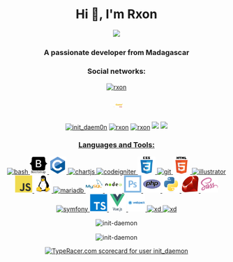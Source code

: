 <!--
**init-daemon/init-daemon** is a ✨ _special_ ✨ repository because its `README.md` (this file) appears on your GitHub profile.

Here are some ideas to get you started:

- 🔭 I’m currently working on ...
- 🌱 I’m currently learning ...
- 👯 I’m looking to collaborate on ...
- 🤔 I’m looking for help with ...
- 💬 Ask me about ...
- 📫 How to reach me: ...
- 😄 Pronouns: ...
- ⚡ Fun fact: ...




# Salut n00b :-p,
* Pour commencer, pour ce qui ne me connait pas je suis Rxon ou _Ericson_ (je trouve que c'est un peu pareil😄). Ca fait déjà plus de 7 ans que je suis developpeur mais c'est aujourd'hui que j'ai décidé de créer un compte clean et de faire un nouveau départ et des défis⚡.
* Bref, je suis un administrateur système/réseau et à la fois developpeur. Je developpe en __PHP__, __Python__, __JavaScript__, __TypeScript__, __bash__ et __PowerSheel__
-->

<h1 align="center">Hi 👋, I'm Rxon</h1>
<p align="center">
  <img src="https://readme-typing-svg.herokuapp.com/?lines=%23+%20+exec+-rf+dream+>>+daemon.init+;2>+err.log;If+You+Control+The+Code;You+Control+The+World;INDRIANJARA+Clovis+Ericson!;&font=Fira%20Code&center=true&width=380&height=50&duration=2000&pause=1000">
</p>
<div align="center">

<h3 align="center">A passionate developer from Madagascar</h3>

<h3>Social networks:</h3>
<p>
<a href="https://fb.com/321c.100" target="blank"><img align="center" src="https://raw.githubusercontent.com/rahuldkjain/github-profile-readme-generator/master/src/images/icons/Social/facebook.svg" alt="rxon" height="30" width="40" /></a>
<a href="https://www.codingame.com/profile/76b5996d13c1a1299899db5022b94de59271305" target="blank">
  
<svg width="30" height="40" viewBox="0 0 369 105" fill="none" xmlns="http://www.w3.org/2000/svg" class="logoImage-0-1-54"><g clip-path="url(#clip0_203_2355)"><path d="M38.6998 16.935C38.6998 16.935 34.9144 13.7375 27.1252 14.505C25.395 14.7888 23.7224 15.3503 22.1726 16.1675C21.4949 16.485 17.8174 18.7225 16.2887 23.3225C14.7625 27.9225 15.2319 32.14 16.4343 33.8675C17.6367 35.5925 19.8507 37.955 24.8636 38.1475C29.8739 38.3375 35.5495 35.5275 35.5495 35.5275L33.471 47.7925C33.3581 47.9225 27.3436 49.9675 20.0063 49.9025C9.86759 49.84 -0.258573 44.9175 0.675223 30.2225C0.765591 28.945 1.48602 23.96 2.63569 21.2125C7.36994 9.07501 16.5924 5.37001 19.567 4.35001C29.8463 0.64251 40.8761 4.09251 40.8761 4.09251L38.6998 16.9375V16.935ZM77.2892 32.65C76.0441 40.19 70.4438 49.9 55.8746 49.9025C41.3029 49.9025 38.9935 40.19 40.3038 32.65C43.6349 14.8225 61.6657 15.7175 61.6657 15.7175C61.6657 15.7175 80.0002 14.8225 77.2917 32.65H77.2892ZM63.6839 28.3C63.0287 25.545 59.9838 25.64 59.9838 25.64V25.6525C59.9838 25.6525 56.7206 25.39 54.9458 28.96C52.8498 33.895 53.7886 37.035 53.8564 37.3225C54.5091 40.0775 57.5539 39.9825 57.5539 39.9825L57.5565 39.9675C57.5565 39.9675 60.8197 40.2325 62.5919 36.6625C64.6879 31.725 63.7491 28.5875 63.6814 28.3H63.6839ZM114.169 49.1H100.857L101.51 45.25C99.0953 48.1325 95.7618 49.9675 91.3865 49.9675C83.3237 49.9675 78.9509 43.76 80.5675 34.1925C82.5957 22.235 90.523 15.325 98.0034 15.325C101.588 15.325 104.299 16.8825 105.853 19.655V19.625L109.036 0.83501H122.345L114.169 49.1075V49.1ZM100.431 25.62C97.298 25.5575 94.9008 29.42 94.2657 33.1625C93.6306 36.905 94.1879 39.8725 98.0059 39.935C100.293 39.935 103.009 38.53 104.043 33.16C104.475 30.605 104.821 25.62 100.431 25.62V25.62ZM158.261 27.665L154.629 49.1025H141.365L144.407 30.8775C144.407 30.8775 145.717 25.6225 141.653 25.6225C138.172 25.6225 137.185 29.5125 136.977 30.6225L136.927 30.9275L135.4 39.935H122.089L126.067 16.455H139.377L138.488 21.725C138.488 21.725 141.307 18.035 144.211 16.885C150.931 14.155 154.905 16.885 154.905 16.885C154.905 16.885 159.662 19.425 158.263 27.6675L158.261 27.665ZM133.942 11.565C130.573 11.565 127.842 9.10501 127.842 6.06751C127.842 3.03251 130.573 0.57251 133.942 0.57251C137.313 0.57251 140.047 3.03501 140.047 6.07001C140.047 9.10501 137.311 11.565 133.942 11.565Z" fill="white"></path><path fill-rule="evenodd" clip-rule="evenodd" d="M183.508 3.97C192.864 1.4625 202.365 3.4525 205.578 4.28L203.532 16.355C203.532 16.355 200.279 13.865 191.001 13.865C179.234 13.865 177.429 27.09 177.429 27.09C177.429 27.09 176.638 31.755 177.813 34.1525C180.925 40.6375 189.347 38.3375 189.347 38.3375L190.886 28.88L204.451 28.93L201.549 46.0675C193.241 49.9025 183.526 49.9025 183.526 49.9025C183.526 49.9025 158.901 51.18 162.947 27.285C166.196 12.5475 174.788 6.305 183.506 3.97M228.808 15.655C244.303 15.72 240.186 30.095 240.186 30.095L236.963 49.1075H224.884L225.723 44.1575C225.723 44.1575 221.756 49.92 214.906 49.92C204.946 49.92 206.939 39.62 206.939 39.62C206.939 39.62 207.747 30.8 218.461 28.935L223.022 28.4225L223.604 28.3575L228.366 27.8225C228.366 27.8225 229.568 24.0275 223.717 24.0275C218.822 24.0275 213.93 26.3075 212.461 27.0525L212.288 27.1425L212.017 27.2875L213.553 18.2125L213.578 18.205C214.055 18.03 221.696 15.285 228.808 15.655V15.655ZM227.322 34.155C225.8 34.4675 224.264 34.705 222.718 34.855H222.72C219.276 35.385 218.842 37.725 218.787 38.0525C218.197 41.5175 221.794 41.055 221.794 41.055H221.859C222.366 41.045 225.708 40.7975 226.98 36.1675L227.058 35.7025L227.113 35.3825L227.322 34.155V34.155ZM301.435 27.2875L297.738 49.105H284.288L287.506 30.48C287.506 30.48 288.578 25.625 284.84 25.625C281.105 25.625 280.212 30.3525 280.212 30.3525L277.034 49.105H263.677L266.865 30.29C266.865 30.29 267.716 25.625 264.169 25.625C260.619 25.625 259.527 30.225 259.527 30.225L256.329 49.105H243.003L248.53 16.4875H261.854L261.001 21.5375C261.001 21.5375 265.364 15.6225 272.588 15.6225C279.812 15.6225 281.334 21.345 281.334 21.345C284.183 17.6775 288.515 15.57 293.074 15.6225C303.474 15.6225 301.435 27.2875 301.435 27.2875V27.2875ZM356.286 4.395C360.626 5.2225 360.711 8.615 360.714 9.05V9.145C360.709 9.795 360.493 13.8 353.316 15.08H353.319C340.163 16.815 338.609 24.115 338.443 24.9875C338.275 25.8575 338.529 27.5425 337.969 30.4875C337.924 30.7575 337.738 31.9925 337.547 33.2925L337.472 33.8125L337.05 36.6775H316.594C316.594 36.6775 317.217 41.2775 322.913 41.2775C328.372 41.2775 332.231 39.6075 332.542 39.4675L332.562 39.4575L331.226 47.8925C331.226 47.8925 331.221 47.8925 331.214 47.9L331.169 47.92C330.654 48.1725 326.628 50 318.54 50H318.439C316.519 49.9925 301.511 49.625 304.355 32.845C305.75 24.6025 312.889 15.62 325.322 15.62C328.061 15.6075 329.575 16.07 330.998 16.5625L331.53 16.7475C332.948 17.2425 334.419 17.7125 337.075 17.7125C341.827 17.58 345.793 12.92 345.793 12.92C346.762 11.295 347.638 9.6175 348.414 7.8875C349.32 6.595 350.994 3.835 356.286 4.395V4.395ZM322.86 23.955C318.703 23.955 317.754 29.5625 317.754 29.5625H325.857C325.857 29.5625 327.017 23.955 322.86 23.955ZM365.646 5.625C364.138 5.6175 362.92 4.3575 362.925 2.805C362.928 1.255 364.153 -0.00249628 365.659 3.72118e-06C367.165 3.72118e-06 368.385 1.26 368.385 2.8125C368.385 3.56 368.094 4.275 367.582 4.8025C367.067 5.3275 366.372 5.625 365.646 5.6225V5.625Z" fill="#F2BB13"></path></g><path d="M338.753 103.119L330.127 103.448L329.741 101.215C328.067 102.923 325.942 103.84 323.562 103.84C320.729 103.84 318.669 102.856 317.19 100.887C315.772 98.9187 315.13 96.229 315.13 92.6187C315.13 88.6812 316.095 85.6625 318.026 83.496C319.957 81.396 322.854 80.2812 326.717 80.2812C327.618 80.2812 328.519 80.346 329.355 80.675V75.425L326.073 74.6375V71.2915L333.732 70.9625L334.504 71.8812L335.277 72.604V98.854L338.561 99.6415L338.753 103.119ZM329.418 96.5562V85.925C328.711 85.5312 327.746 85.2687 326.202 85.2687C323.047 85.2687 321.436 87.6312 321.436 92.3562C321.436 96.8187 322.724 98.9835 325.364 98.9835C326.136 98.9835 326.909 98.8522 327.424 98.3272C328.133 97.9335 328.582 97.5397 328.84 97.146L329.42 96.5562H329.418Z" fill="#CC4E40"></path><path d="M164.181 79.2977C162.894 78.7727 161.349 78.6415 159.61 78.6415C155.104 78.6415 152.852 81.9875 152.852 88.879C152.852 95.2437 155.169 98.4585 159.867 98.4585C161.091 98.4585 162.379 98.196 163.537 97.7375C164.825 97.2125 165.855 96.7522 166.562 96.2937L167.528 95.5727L169.782 99.379C169.618 99.5412 169.467 99.7168 169.331 99.904C169.137 100.035 168.622 100.494 167.915 101.083C167.207 101.608 166.37 102.069 165.661 102.462C164.888 102.856 163.858 103.183 162.7 103.512C161.478 103.841 160.382 104.037 159.16 104.037C154.975 104.037 151.757 102.725 149.44 100.231C147.187 97.6727 146.029 93.9977 146.029 89.2062C146.029 84.35 147.316 80.5437 149.826 77.721C152.337 74.9647 155.619 73.521 159.933 73.521C161.349 73.521 162.957 73.6522 164.502 74.046C166.047 74.4415 167.334 74.704 168.172 75.0312L169.459 75.5562L169.137 83.4312H165.146L164.181 79.2977V79.2977ZM183.621 80.4772C186.905 80.4772 189.414 81.4625 191.28 83.4312C193.082 85.4 194.049 88.1562 194.049 91.7C194.049 95.5062 193.084 98.3272 191.088 100.558C189.093 102.791 186.453 103.775 183.106 103.775C176.219 103.775 172.678 99.9687 172.678 92.2897C172.678 88.4835 173.644 85.6625 175.639 83.6272C177.441 81.4625 180.274 80.4772 183.621 80.4772V80.4772ZM183.363 85.2022C181.819 85.2022 180.596 85.7272 179.953 86.7772C179.307 87.8272 178.792 89.5335 178.792 92.0937C178.792 94.4562 179.115 96.2937 179.759 97.3437C180.468 98.525 181.561 98.9852 183.042 98.9852C184.587 98.9852 185.617 98.4602 186.324 97.3437C187.033 96.2937 187.354 94.3897 187.354 91.9625C187.354 89.6647 187.033 88.025 186.39 86.975C185.875 85.7937 184.845 85.204 183.363 85.204V85.2022ZM220.248 103.119L211.623 103.448L211.3 101.215C209.626 102.923 207.503 103.84 205.121 103.84C202.288 103.84 200.228 102.856 198.749 100.887C197.333 98.9187 196.689 96.229 196.689 92.6187C196.689 88.6812 197.654 85.6625 199.585 83.496C201.516 81.396 204.413 80.2812 208.276 80.2812C209.175 80.2812 210.078 80.346 210.914 80.675V75.425L207.63 74.6375V71.2915L215.355 70.9625L216.257 71.8812L216.965 72.604V98.854L220.248 99.6415V103.119V103.119ZM210.85 96.5562V85.925C210.141 85.5312 209.048 85.2687 207.695 85.2687C204.542 85.2687 202.932 87.6312 202.932 92.3562C202.932 96.8187 204.219 98.9835 206.859 98.9835C207.567 98.9835 208.404 98.8522 209.048 98.3272C209.755 97.9335 210.207 97.5397 210.464 97.146L210.85 96.5562V96.5562ZM242.392 93.3415L228.809 93.4727C228.872 95.1772 229.452 96.6227 230.354 97.475C231.255 98.3937 232.35 98.9187 233.701 98.9187C234.667 98.9187 235.761 98.7875 236.919 98.3937C238.078 98 238.979 97.7375 239.559 97.4085L240.524 96.8835L242.326 100.231C242.004 100.494 241.618 100.823 241.039 101.15C240.461 101.544 239.365 102.069 237.755 102.725C236.083 103.381 234.539 103.71 232.994 103.71C229.516 103.71 226.878 102.725 225.012 100.756C223.209 98.7875 222.243 96.0312 222.243 92.4875C222.243 88.8125 223.208 85.8602 225.139 83.6272C227.07 81.5272 229.773 80.346 233.186 80.346C236.21 80.346 238.464 81.2665 240.073 82.971C241.683 84.679 242.519 87.171 242.519 90.1897L242.39 93.3397L242.392 93.3415ZM232.865 85.2687C231.705 85.2687 230.869 85.6625 230.096 86.45C229.324 87.2375 228.937 88.2875 228.809 89.5335H236.147C236.147 86.7772 235.117 85.2687 232.865 85.2687V85.2687ZM245.159 81.2L253.656 80.871L253.978 83.7585C254.107 83.496 254.428 83.1687 254.878 82.8415C255.329 82.5125 256.036 81.921 256.938 81.3977C257.904 80.8062 258.869 80.4772 259.706 80.4772C260.35 80.4772 260.994 80.5437 261.637 80.675C262.281 80.8062 262.796 80.9375 262.988 81.0687L263.375 81.2L263.054 89.1397H259.512L258.869 85.5312C258.161 85.5312 257.453 85.729 256.68 86.1227C255.908 86.5165 255.393 86.8437 255.007 87.2375L254.428 87.829V98.9835L258.354 99.9687V103.316H245.159V99.9687L248.441 98.9835V85.3335L245.159 84.546V81.2Z" fill="white"></path><path d="M278.116 99.7062V103.316H265.628V99.7062L268.655 98.721V78.8375L265.628 77.5915V74.179L275.026 73.9812H278.952C282.107 73.9812 284.49 74.704 286.292 76.3437C288.094 77.9187 288.93 80.0187 288.93 82.8415C288.93 86.254 287.964 88.879 285.841 90.65C283.846 92.3562 280.949 93.275 277.15 93.275H274.898V98.854L278.116 99.7062V99.7062ZM274.961 78.9022V88.221H277.15C278.823 88.221 280.24 87.8272 281.077 86.975C281.978 86.1875 282.43 85.0062 282.43 83.5625C282.43 82.1852 282.042 81.0022 281.271 80.2165C280.499 79.429 279.469 78.904 278.116 78.904H274.961V78.9022ZM313.005 103.119L304.894 103.448L304.187 100.756C303.93 100.887 303.607 101.281 303.221 101.675C302.834 102.069 301.997 102.462 300.775 103.052C299.551 103.644 298.521 103.973 297.491 103.973C295.496 103.973 293.951 103.381 292.856 102.265C291.697 101.15 291.182 99.5085 291.182 97.4085C291.182 92.8147 294.466 90.5187 301.032 90.5187H303.864V88.221C303.864 86.121 302.834 85.1375 300.709 85.1375C300.066 85.1375 299.487 85.2022 298.843 85.2687C298.2 85.3335 297.813 85.4665 297.491 85.5977L297.105 85.6625L296.463 88.354H292.793L292.47 82.1187C295.754 80.9375 298.778 80.4125 301.353 80.4125C304.508 80.4125 306.631 81.0687 307.984 82.25C309.271 83.4312 309.915 85.596 309.915 88.6147V98.9835L312.94 99.7062L313.005 103.119V103.119ZM297.105 96.621C297.105 98.329 297.877 99.1812 299.551 99.1812C300.196 99.1812 300.838 98.9835 301.547 98.525C302.254 98 302.834 97.7375 303.221 97.2772L303.864 96.6875V93.9312H301.547C299.937 93.9312 298.778 94.1272 298.2 94.5875C297.427 94.9812 297.105 95.7022 297.105 96.621V96.621Z" fill="#CC4E40"></path><path fill-rule="evenodd" clip-rule="evenodd" d="M118.251 93.2583C118.612 92.2983 118.793 91.1883 118.793 89.9283V89.8383H118.733C118.733 88.5983 118.592 87.4783 118.311 86.4783C118.05 85.5783 117.668 84.7783 117.166 84.0783C116.664 83.3983 116.062 82.8983 115.359 82.5783C114.656 82.2583 113.853 82.0983 112.949 82.0983C111.905 82.0983 110.981 82.3183 110.178 82.7583C109.375 83.1983 108.652 83.7883 108.009 84.5283V75.4383H102.918V76.7283C102.918 76.8683 102.958 76.9983 103.039 77.1183C103.119 77.2183 103.23 77.2783 103.37 77.2983L104.635 77.5083L105.298 77.5983V96.9183C108.089 97.4783 110.338 97.7583 112.045 97.7583C113.009 97.7583 113.893 97.5783 114.696 97.2183C115.52 96.8583 116.222 96.3583 116.805 95.7183C117.387 95.0783 117.869 94.2583 118.251 93.2583ZM115.72 92.2983C115.52 92.9983 115.228 93.5983 114.847 94.0983L114.817 94.1583C114.415 94.6783 113.953 95.0583 113.431 95.2983C113.009 95.4983 112.467 95.6183 111.804 95.6583H111.021C110.439 95.6383 109.857 95.5783 109.274 95.4783C108.712 95.3583 108.29 95.2583 108.009 95.1783V86.5083C108.551 85.7883 109.154 85.2183 109.816 84.7983C110.439 84.3983 111.212 84.1983 112.136 84.1983C112.778 84.1983 113.331 84.2983 113.793 84.4983C114.234 84.6983 114.636 85.0383 114.997 85.5183C115.339 85.9983 115.6 86.5783 115.781 87.2583C115.941 87.8983 116.022 88.7383 116.022 89.7783V90.0183C116.022 90.7983 115.921 91.5583 115.72 92.2983ZM135.051 84.1383C135.352 84.0783 135.503 83.8983 135.503 83.5983V82.3083L134.418 82.3383H128.755V83.5983C128.755 83.9183 128.896 84.1083 129.177 84.1683L130.834 84.4983L127.55 92.4183C127.37 92.8583 127.209 93.3183 127.069 93.7983C127.048 93.6983 126.998 93.4983 126.918 93.1983C126.858 92.8983 126.777 92.6383 126.677 92.4183L123.273 84.4983C124.197 84.3183 124.759 84.1983 124.96 84.1383C125.261 84.0783 125.412 83.8983 125.412 83.5983V82.3083H118.574V83.5983C118.574 83.8983 118.725 84.0783 119.026 84.1383C119.327 84.2383 119.779 84.3383 120.381 84.4383L125.743 96.6183L124.563 98.8032C124.3 99.2525 124.039 99.6291 123.705 99.9618C123.261 100.404 122.085 101.346 120.605 100.752C119.841 100.445 119.436 99.4558 119.436 98.8308H118.098L117.537 101.577C117.622 101.662 117.703 101.748 117.786 101.835C118.317 102.394 118.885 102.993 120.478 103.376C122.32 103.818 124.596 103.239 126.108 100.568C126.544 99.7962 127.407 98.1581 127.744 97.431H127.739C127.74 97.4291 127.74 97.4273 127.741 97.4256L133.485 84.4683L134.238 84.3183C134.398 84.2783 134.549 84.2383 134.69 84.1983C134.85 84.1583 134.971 84.1383 135.051 84.1383Z" fill="#D9D9D9"></path><defs><clipPath id="clip0_203_2355"><rect width="369" height="50" fill="white"></rect></clipPath></defs></svg> 
  
</a>
<a href="https://www.hackerrank.com/init_daem0n" target="blank"><img align="center" src="https://raw.githubusercontent.com/rahuldkjain/github-profile-readme-generator/master/src/images/icons/Social/hackerrank.svg" alt="init_daem0n" height="30" width="40" /></a>
<a href="https://www.leetcode.com/rxon" target="blank"><img align="center" src="https://raw.githubusercontent.com/rahuldkjain/github-profile-readme-generator/master/src/images/icons/Social/leet-code.svg" alt="rxon" height="30" width="40" /></a>
<a href="https://app.codesignal.com/profile/init-daemon" target="blank"><img align="center" src="https://app.codesignal.com/img/logos/logo_blue.svg" alt="rxon" height="30" width="40" /></a>
<a href="https://data.typeracer.com/pit/profile?user=init_daemon" target="blank"><img lign="center" src="https://play.typeracer.com/favicon.ico"></a>
<a href="https://monkeytype.com/profile/Rxon" target="blank"><img height="30px" src="https://cdn-1.webcatalog.io/catalog/monkeytype/monkeytype-icon-filled.png"</a>
 
</p>

<h3>Languages and Tools:</h3>
<p> <a href="https://www.gnu.org/software/bash/" target="_blank" rel="noreferrer"> <img src="https://www.vectorlogo.zone/logos/gnu_bash/gnu_bash-icon.svg" alt="bash" width="40" height="40"/> </a> <a href="https://getbootstrap.com" target="_blank" rel="noreferrer"> <img src="https://raw.githubusercontent.com/devicons/devicon/master/icons/bootstrap/bootstrap-plain-wordmark.svg" alt="bootstrap" width="40" height="40"/> </a> <a href="https://www.cprogramming.com/" target="_blank" rel="noreferrer"> <img src="https://raw.githubusercontent.com/devicons/devicon/master/icons/c/c-original.svg" alt="c" width="40" height="40"/> </a> <a href="https://www.chartjs.org" target="_blank" rel="noreferrer"> <img src="https://www.chartjs.org/media/logo-title.svg" alt="chartjs" width="40" height="40"/> </a> <a href="https://codeigniter.com" target="_blank" rel="noreferrer"> <img src="https://cdn.worldvectorlogo.com/logos/codeigniter.svg" alt="codeigniter" width="40" height="40"/> </a> <a href="https://www.w3schools.com/css/" target="_blank" rel="noreferrer"> <img src="https://raw.githubusercontent.com/devicons/devicon/master/icons/css3/css3-original-wordmark.svg" alt="css3" width="40" height="40"/> </a> <a href="https://git-scm.com/" target="_blank" rel="noreferrer"> <img src="https://www.vectorlogo.zone/logos/git-scm/git-scm-icon.svg" alt="git" width="40" height="40"/> </a> <a href="https://www.w3.org/html/" target="_blank" rel="noreferrer"> <img src="https://raw.githubusercontent.com/devicons/devicon/master/icons/html5/html5-original-wordmark.svg" alt="html5" width="40" height="40"/> </a> <a href="https://www.adobe.com/in/products/illustrator.html" target="_blank" rel="noreferrer"> <img src="https://www.vectorlogo.zone/logos/adobe_illustrator/adobe_illustrator-icon.svg" alt="illustrator" width="40" height="40"/> </a> <a href="https://developer.mozilla.org/en-US/docs/Web/JavaScript" target="_blank" rel="noreferrer"> <img src="https://raw.githubusercontent.com/devicons/devicon/master/icons/javascript/javascript-original.svg" alt="javascript" width="40" height="40"/> </a> <a href="https://www.linux.org/" target="_blank" rel="noreferrer"> <img src="https://raw.githubusercontent.com/devicons/devicon/master/icons/linux/linux-original.svg" alt="linux" width="40" height="40"/> </a> <a href="https://mariadb.org/" target="_blank" rel="noreferrer"> <img src="https://www.vectorlogo.zone/logos/mariadb/mariadb-icon.svg" alt="mariadb" width="40" height="40"/> </a> <a href="https://www.mysql.com/" target="_blank" rel="noreferrer"> <img src="https://raw.githubusercontent.com/devicons/devicon/master/icons/mysql/mysql-original-wordmark.svg" alt="mysql" width="40" height="40"/> </a> <a href="https://nodejs.org" target="_blank" rel="noreferrer"> <img src="https://raw.githubusercontent.com/devicons/devicon/master/icons/nodejs/nodejs-original-wordmark.svg" alt="nodejs" width="40" height="40"/> </a> <a href="https://www.photoshop.com/en" target="_blank" rel="noreferrer"> <img src="https://raw.githubusercontent.com/devicons/devicon/master/icons/photoshop/photoshop-line.svg" alt="photoshop" width="40" height="40"/> </a> <a href="https://www.php.net" target="_blank" rel="noreferrer"> <img src="https://raw.githubusercontent.com/devicons/devicon/master/icons/php/php-original.svg" alt="php" width="40" height="40"/> </a> <a href="https://www.python.org" target="_blank" rel="noreferrer"> <img src="https://raw.githubusercontent.com/devicons/devicon/master/icons/python/python-original.svg" alt="python" width="40" height="40"/> </a> <a href="https://www.ruby-lang.org/en/" target="_blank" rel="noreferrer"> <img src="https://raw.githubusercontent.com/devicons/devicon/master/icons/ruby/ruby-original.svg" alt="ruby" width="40" height="40"/> </a> <a href="https://sass-lang.com" target="_blank" rel="noreferrer"> <img src="https://raw.githubusercontent.com/devicons/devicon/master/icons/sass/sass-original.svg" alt="sass" width="40" height="40"/> </a> <a href="https://symfony.com" target="_blank" rel="noreferrer"> <img src="https://symfony.com/logos/symfony_black_03.svg" alt="symfony" width="40" height="40"/> </a> <a href="https://www.typescriptlang.org/" target="_blank" rel="noreferrer"> <img src="https://raw.githubusercontent.com/devicons/devicon/master/icons/typescript/typescript-original.svg" alt="typescript" width="40" height="40"/> </a> <a href="https://vuejs.org/" target="_blank" rel="noreferrer"> <img src="https://raw.githubusercontent.com/devicons/devicon/master/icons/vuejs/vuejs-original-wordmark.svg" alt="vuejs" width="40" height="40"/> </a> <a href="https://webpack.js.org" target="_blank" rel="noreferrer"> <img src="https://raw.githubusercontent.com/devicons/devicon/d00d0969292a6569d45b06d3f350f463a0107b0d/icons/webpack/webpack-original-wordmark.svg" alt="webpack" width="40" height="40"/> </a> <a href="https://www.adobe.com/products/xd.html" target="_blank" rel="noreferrer"> <img src="https://cdn.worldvectorlogo.com/logos/adobe-xd.svg" alt="xd" width="40" height="40"/> </a> </a> <a href="https://upload.wikimedia.org/wikipedia/commons/a/af/PowerShell_Core_6.0_icon.png" target="_blank" rel="noreferrer"> <img src="https://upload.wikimedia.org/wikipedia/commons/a/af/PowerShell_Core_6.0_icon.png" alt="xd" width="40" height="40"/> </a> 
</p>

<p><img align="center" src="https://github-readme-stats.vercel.app/api/top-langs?username=init-daemon&show_icons=true&theme=radical&show_icons=true&locale=en&layout=compact" alt="init-daemon" /></p>

<p><img align="center" src="https://github-readme-streak-stats.herokuapp.com/?user=init-daemon&show_icons=true&theme=radical" alt="init-daemon" /></p>

<a href="https://data.typeracer.com/pit/profile?user=init_daemon&ref=badge" target="_top"><img src="https://data.typeracer.com/misc/badge?user=init_daemon" border="0" alt="TypeRacer.com scorecard for user init_daemon"/></a>

</div>
